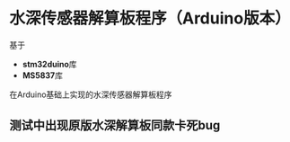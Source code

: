 # 水深传感器解算板程序（Arduino版本）

基于

* **stm32duino**库
* **MS5837**库

在Arduino基础上实现的水深传感器解算板程序

## 测试中出现原版水深解算板同款卡死bug



